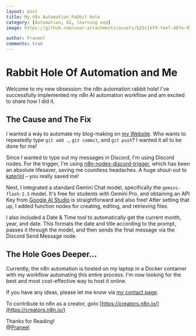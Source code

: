 ```yaml
---
layout: post
title: My n8n Automation Rabbit Hole
category: [Automation, AI, learning exp]
image: https://github.com/user-attachments/assets/b25c1bf9-fee7-407e-954a-9ce9badb230a

author: Praneel
comments: true
---
```

# Rabbit Hole Of Automation and Me

Welcome to my new obsession: the n8n automation rabbit hole! I've successfully implemented my n8n AI automation workflow and am excited to share how I did it.

## The Cause and The Fix
I wanted a way to automate my blog-making on [my Website](https://www.praneel.tech). Who wants to repeatedly type `git add .`, `git commit`, and `git push`? I wanted it all to be done for me! 

Since I wanted to type out my messages in Discord, I'm using Discord nodes. For the trigger, I'm using [n8n-nodes-discord-trigger](https://www.npmjs.com/package/n8n-nodes-discord-trigger), which has been an absolute lifesaver, saving me countless headaches. A huge shout-out to [katerlol](https://www.npmjs.com/~katerlol) – you really saved me!

Next, I integrated a standard Gemini Chat model, specifically the `gemini-flash-2.5` model. It's free for students with Gemini Pro, and obtaining an API Key from [Google AI Studio](https://aistudio.google.com) is straightforward and also free! After setting that up, I added function nodes for creating, editing, and retrieving files.

I also included a Date & Time tool to automatically get the current month, year, and date. This formats the date and title according to the prompt, passes it through the model, and then sends the final message via the Discord Send Message node.

## The Hole Goes Deeper...
Currently, the n8n automation is hosted on my laptop in a Docker container with my workflow automating this entire process. I'm now looking for the best and most cost-effective way to host it online.

If you have any ideas, please let me know via [my contact page](https://www.praneel.tech/contact).

To contribute to n8n as a creator, goto [https://creators.n8n.io/](https://creators.n8n.io/)

Thanks for Reading!<br>
@[Praneel](https://www.praneel.tech)
